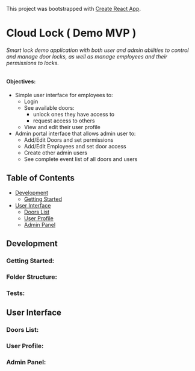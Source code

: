 This project was bootstrapped with [Create React App](https://github.com/facebookincubator/create-react-app).


# Cloud Lock ( Demo MVP )
###### Smart lock demo application with both user and admin abilities to control and manage door locks, as well as manage employees and their permissions to locks.

#### Objectives:
- Simple user interface for employees to:
  - Login
  - See available doors:
    - unlock ones they have access to
	- request access to others
  - View and edit their user profile
- Admin portal interface that allows admin user to:
  - Add/Edit Doors and set permissions
  - Add/Edit Employees and set door access
  - Create other admin users
  - See complete event list of all doors and users

## Table of Contents
- [Development](#developers)
  - [Getting Started](#getting-started)
- [User Interface](#user-interface)
  - [Doors List](#doors-list)
  - [User Profile](#user-profile)
  - [Admin Panel](#admin-panel)


## Development
### Getting Started:

### Folder Structure:

### Tests:

## User Interface
### Doors List:

### User Profile:

### Admin Panel:
